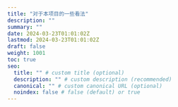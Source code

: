 ```yaml
---
title: "对于本项目的一些看法"
description: ""
summary: ""
date: 2024-03-23T01:01:02Z
lastmod: 2024-03-23T01:01:02Z
draft: false
weight: 1001
toc: true
seo:
  title: "" # custom title (optional)
  description: "" # custom description (recommended)
  canonical: "" # custom canonical URL (optional)
  noindex: false # false (default) or true
---
```

